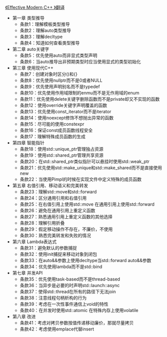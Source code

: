 [《Effective Modern C++ 》翻译](https://github.com/CnTransGroup/EffectiveModernCppChinese)

* 第一章 类型推导
  * 条款1：理解模板类型推导
  * 条款2：理解auto类型推导
  * 条款3：理解decltype
  * 条款4：知道如何查看类型推导
* 第二章 auto关键字
  * 条款5：优先使用auto而非显式类型声明
  * 条款6：当auto推导出非预期类型时应当使用显式的类型初始化
* 第三章 使用现代C++
  * 条款7：创建对象时区分()和{}
  * 条款8：优先使用nullptr而不是0或者NULL
  * 条款9：优先使用声明别名而不是typedef
  * 条款10：优先使用作用域限制的enmu而不是无作用域的enum
  * 条款11：优先使用delete关键字删除函数而不是private却又不实现的函数
  * 条款12：使用override关键字声明覆盖的函数
  * 条款13：优先使用const_iterator而不是iterator
  * 条款14：使用noexcept修饰不想抛出异常的函数
  * 条款15：尽可能的使用constexpr
  * 条款16：保证const成员函数线程安全
  * 条款17：理解特殊成员函数的生成
* 第四章 智能指针
  * 条款18：使用std::unique_ptr管理独占资源
  * 条款19：使用std::shared_ptr管理共享资源
  * 条款20：在std::shared_ptr类似指针可以悬挂时使用std::weak_ptr
  * 条款21：优先使用std::make_unique和std::make_shared而不是直接使用new
  * 条款22：当使用Pimpl的时候在实现文件中定义特殊的成员函数
* 第五章 右值引用、移动语义和完美转发
  * 条款23：理解std::move和std::forward
  * 条款24：区分通用引用和右值引用
  * 条款25：在右值引用上使用std::move 在通用引用上使用std::forward
  * 条款26：避免在通用引用上重定义函数
  * 条款27：熟悉通用引用上重定义函数的其他选择
  * 条款28：理解引用折叠
  * 条款29：假定移动操作不存在，不廉价，不使用
  * 条款30：熟悉完美转发和失败的情况
* 第六章 Lambda表达式
  * 条款31：避免默认的参数捕捉
  * 条款32：使用init捕捉来移动对象到闭包
  * 条款33：在auto&&参数上使用decltype当std::forward auto&&参数
  * 条款34：优先使用lambda而不是std::bind
* 第七章 并发API
  * 条款35：优先使用task-based而不是thread-based
  * 条款36：当异步是必要的时声明std::launch::async
  * 条款37：使得std::thread在所有的路径下无法join
  * 条款38：注意线程句柄析构的行为
  * 条款39：考虑在一次性事件通信上void的特性
  * 条款40：在并发时使用std::atomic 在特殊内存上使用volatile
* 第八章 改进
  * 条款41：考虑对拷贝参数按值传递移动廉价，那就尽量拷贝
  * 条款42：考虑使用emplace代替insert